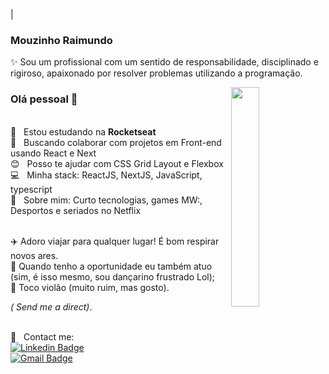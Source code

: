 

| 

### Mouzinho Raimundo

✨ Sou um profissional com um sentido de responsabilidade, disciplinado e rigiroso, apaixonado por resolver problemas utilizando a programação.

<img width="30%" align="right" src="https://i.pinimg.com/originals/0e/8b/ba/0e8bba3b043d49c8064324bedd01997f.gif">  

### Olá pessoal 👋

<br/>:rocket:  &nbsp; Estou estudando na **Rocketseat**
<br/> :purple_heart: &nbsp; Buscando colaborar com projetos em Front-end usando React e Next
<br/> :blush: &nbsp; Posso te ajudar com CSS Grid Layout e Flexbox
<br/> :computer: &nbsp; Minha stack: ReactJS,  NextJS, JavaScript, typescript
<br/> 💬  &nbsp; Sobre mim: Curto tecnologias, games MW:, Desportos e seriados no Netflix

<br/>:airplane: Adoro viajar para qualquer lugar! É bom respirar novos ares.
<br/>:art: Quando tenho a oportunidade eu também atuo (sim, é isso mesmo, sou dançarino frustrado Lol);
<br/>:guitar: Toco violão (muito ruim, mas gosto).

<i> ( Send me a direct)</i>.

<br/> :email: &nbsp; Contact me:
<br/> [![Linkedin Badge](https://img.shields.io/badge/-MouzinhoRaimundo-blue?style=flat-square&logo=Linkedin&logoColor=white&link=https://www.linkedin.com/in/mouzinho-feliz-raimundo-1a220b166/)](https://www.linkedin.com/in/mouzinho-feliz-raimundo-1a220b166/) <br/> [![Gmail Badge](https://img.shields.io/badge/-mdumundo18@gmail.com-c14438?style=flat-square&logo=Gmail&logoColor=white&link=mailto:mdumundo18@gmail.com)](mailto:mdumundo18@gmail.com)

<!--
**Mraimundo/Mraimundo** is a ✨ _special_ ✨ repository because its `README.md` (this file) appears on your GitHub profile.
